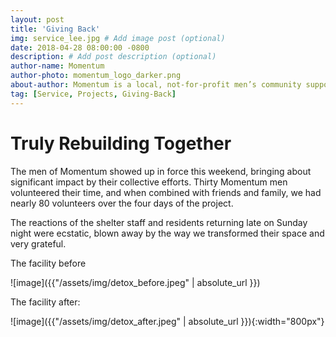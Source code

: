 ```yaml
---
layout: post
title: 'Giving Back'
img: service_lee.jpg # Add image post (optional)
date: 2018-04-28 08:00:00 -0800
description: # Add post description (optional)
author-name: Momentum
author-photo: momentum_logo_darker.png
about-author: Momentum is a local, not-for-profit men’s community supporting men and men’s teams.
tag: [Service, Projects, Giving-Back]
---
```

# Truly Rebuilding Together

The men of Momentum showed up in force this weekend, bringing about significant impact by their collective efforts. Thirty Momentum men volunteered their time, and when combined with friends and family, we had nearly 80 volunteers over the four days of the project.

The reactions of the shelter staff and residents returning late on Sunday night were ecstatic, blown away by the way we transformed their space and very grateful.

The facility before

![image]({{"/assets/img/detox_before.jpeg" | absolute_url }})

The facility after:

![image]({{"/assets/img/detox_after.jpeg" | absolute_url }}){:width="800px"}
